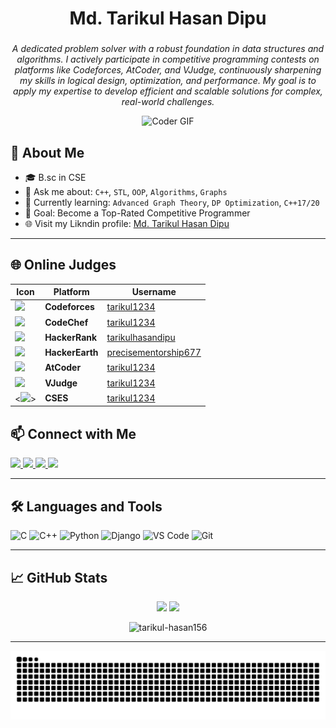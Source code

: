 <h1 align="center">Md. Tarikul Hasan Dipu</h1>
<h3 align="center">
<!-- 🚀 Precision-Driven Algorithmist & Analytical Thinker | 💡 Passionate about Scalable Solutions & Computational Theory -->
</h3>

<p align="center">
<em>
A dedicated problem solver with a robust foundation in data structures and algorithms. I actively participate in competitive programming contests on platforms like Codeforces, AtCoder, and VJudge, continuously sharpening my skills in logical design, optimization, and performance. My goal is to apply my expertise to develop efficient and scalable solutions for complex, real-world challenges.
</em>
</p>


<p align="center">
  <img src="https://media.giphy.com/media/qgQUggAC3Pfv687qPC/giphy.gif" alt="Coder GIF" width="250">
</p


---

## 🚀 About Me

- 🎓 B.sc in CSE
- 💬 Ask me about: `C++`, `STL`, `OOP`, `Algorithms`, `Graphs`
- 📘 Currently learning: `Advanced Graph Theory`, `DP Optimization`, `C++17/20`
- 🎯 Goal: Become a Top-Rated Competitive Programmer
- 🌐 Visit my Likndin profile: [Md. Tarikul Hasan Dipu](https://www.linkedin.com/in/md-tarikul-hasan-dipu-499573291/)

---

## 🌐 Online Judges

| Icon | Platform       | Username |
|------|----------------|----------|
| <img src="https://codeforces.org/s/0/favicon.ico" width="20"> | **Codeforces** | [tarikul1234](https://codeforces.com/profile/tarikul1234) |
| <img src="https://cdn.codechef.com/images/cc-logo.svg" width="20"> | **CodeChef** | [tarikul1234](https://www.codechef.com/users/tarikul1234) |
| <img src="https://raw.githubusercontent.com/rahuldkjain/github-profile-readme-generator/master/src/images/icons/Social/hackerrank.svg" width="20"> | **HackerRank** | [tarikulhasandipu](https://www.hackerrank.com/profile/tarikulhasandipu) |
|<img src="https://cdn.hackerearth.com/static/hackerearth/images/badge/HE_badge_on_light.png" width="20">| **HackerEarth** | [precisementorship677](https://www.hackerearth.com/@precisementorship677/) |
| <img src="https://atcoder.jp/favicon.ico" width="20"> | **AtCoder** | [tarikul1234](https://atcoder.jp/users/tarikul1234) |
| <img src="https://img.shields.io/badge/VJudge-00B388?style=for-the-badge&logo=virtual-judge&logoColor=white" width="20"> | **VJudge** | [tarikul1234](https://vjudge.net/user/tarikul1234) |
| <<img src="https://cses.fi/logo.png" width="20">> | **CSES** | [tarikul1234](https://cses.fi/user/352730) |


## 📫 Connect with Me

<p align="left">
  <a href="mailto:tarikulhasandipu@gmail.com" target="_blank">
    <img src="https://img.icons8.com/color/48/000000/gmail-new.png" width="40" />
  </a>
  <a href="https://www.facebook.com/tarikul.hasan.249188/" target="_blank">
    <img src="https://img.icons8.com/color/48/000000/facebook-new.png" width="40" />
  </a>
  <a href="https://www.linkedin.com/in/md-tarikul-hasan-dipu-499573291/" target="_blank">
    <img src="https://img.icons8.com/color/48/000000/linkedin.png" width="40" />
  </a>
  <a href="https://www.instagram.com/tarikulhasan0/" target="_blank">
    <img src="https://img.icons8.com/color/48/000000/instagram-new.png" width="40" />
  </a>
</p>

---

## 🛠️ Languages and Tools



![C](https://img.shields.io/badge/C-00599C?style=flat&logo=c&logoColor=white)
![C++](https://img.shields.io/badge/C%2B%2B-00599C?style=flat&logo=c%2B%2B&logoColor=white)
![Python](https://img.shields.io/badge/Python-FFD43B?style=flat&logo=python&logoColor=blue)
![Django](https://img.shields.io/badge/Django-092E20?style=flat&logo=django&logoColor=white)
![VS Code](https://img.shields.io/badge/VS%20Code-007ACC?style=flat&logo=visual-studio-code&logoColor=white)
![Git](https://img.shields.io/badge/Git-F05032?style=flat&logo=git&logoColor=white)


---

## 📈 GitHub Stats

<p align="center">
  <img width="48%" src="https://github-readme-stats.vercel.app/api?username=tarikul-hasan156&show_icons=true&theme=radical" />
  <img width="48%" src="https://github-readme-streak-stats.herokuapp.com/?user=tarikul-hasan156&theme=radical" />
</p>

<p align="center">
  <img src="https://komarev.com/ghpvc/?username=tarikul-hasan156&label=Profile%20views&color=0e75b6&style=flat" alt="tarikul-hasan156" />
</p>

---

<picture>
<!--   <source media="(prefers-color-scheme: dark)" srcset="https://raw.githubusercontent.com/platane/platane/output/github-contribution-grid-snake-dark.svg">
  <source media="(prefers-color-scheme: light)" srcset="https://raw.githubusercontent.com/platane/platane/output/github-contribution-grid-snake.svg">
  <img alt="github contribution grid snake animation" src="https://raw.githubusercontent.com/platane/platane/output/github-contribution-grid-snake.svg"> -->
  <p align="center">
  <img src="https://raw.githubusercontent.com/snrredoy/snrredoy/output/snake.svg" alt="GitHub Snake" />
</p>

</picture>

